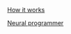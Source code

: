 [How it works](https://thousandmonkeystypewriter.github.io/how)

[Neural programmer](https://thousandmonkeystypewriter.github.io/techology)
<!--[Constraints](http://thousandmonkeystypewriter.com/constraints)-->
